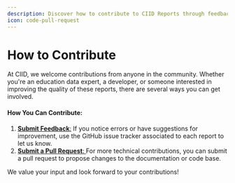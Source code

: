 ```yaml
---
description: Discover how to contribute to CIID Reports through feedback and pull requests.
icon: code-pull-request
---
```


# How to Contribute

At CIID, we welcome contributions from anyone in the community. Whether you're an education data expert, a developer, or someone interested in improving the quality of these reports, there are several ways you can get involved.

#### How You Can Contribute:

1. [**Submit Feedback**:](../report-guides/working-with-github.md#id-3.-reporting-issues-and-asking-for-help) If you notice errors or have suggestions for improvement, use the GitHub issue tracker associated to each report to let us know.
2. [**Submit a Pull Request**: ](../report-guides/working-with-github.md#b.-make-changes-locally)For more technical contributions, you can submit a pull request to propose changes to the documentation or code base.&#x20;

We value your input and look forward to your contributions!
